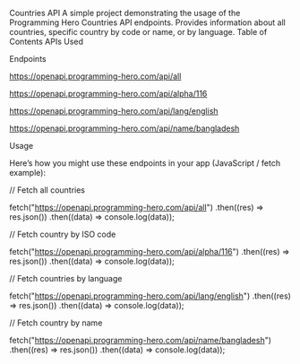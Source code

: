  Countries API
A simple project demonstrating the usage of the Programming Hero Countries API endpoints. Provides information about all countries, specific country by code or name, or by language.
Table of Contents
APIs Used

Endpoints

https://openapi.programming-hero.com/api/all

https://openapi.programming-hero.com/api/alpha/116

https://openapi.programming-hero.com/api/lang/english

https://openapi.programming-hero.com/api/name/bangladesh



Usage

Here’s how you might use these endpoints in your app (JavaScript / fetch example):

// Fetch all countries

fetch("https://openapi.programming-hero.com/api/all")
  .then((res) => res.json())
  .then((data) => console.log(data));
  

// Fetch country by ISO code

fetch("https://openapi.programming-hero.com/api/alpha/116")
  .then((res) => res.json())
  .then((data) => console.log(data));
  


// Fetch countries by language

fetch("https://openapi.programming-hero.com/api/lang/english")
  .then((res) => res.json())
  .then((data) => console.log(data));
  

// Fetch country by name

fetch("https://openapi.programming-hero.com/api/name/bangladesh")
  .then((res) => res.json()) 
  .then((data) => console.log(data));
 
